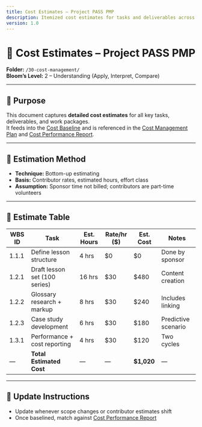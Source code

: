 ```yaml
---
title: Cost Estimates – Project PASS PMP
description: Itemized cost estimates for tasks and deliverables across the project.
version: 1.0
---
```


# 🧮 Cost Estimates – Project PASS PMP  
**Folder:** `/30-cost-management/`  
**Bloom’s Level:** 2 – Understanding (Apply, Interpret, Compare)

---

## 📎 Purpose

This document captures **detailed cost estimates** for all key tasks, deliverables, and work packages.  
It feeds into the [Cost Baseline](./Cost-Baseline.md) and is referenced in the [Cost Management Plan](./Cost-Management-Plan.md) and [Cost Performance Report](./Cost-Performance-Report.md).

---

## 🧾 Estimation Method

- **Technique:** Bottom-up estimating  
- **Basis:** Contributor rates, estimated hours, effort class  
- **Assumption:** Sponsor time not billed; contributors are part-time volunteers

---

## 🧮 Estimate Table

| WBS ID | Task | Est. Hours | Rate/hr ($) | Est. Cost | Notes |
|--------|------|------------|--------------|-----------|-------|
| 1.1.1  | Define lesson structure | 4 hrs | $0 | $0 | Done by sponsor |
| 1.2.1  | Draft lesson set (100 series) | 16 hrs | $30 | $480 | Content creation |
| 1.2.2  | Glossary research + markup | 8 hrs | $30 | $240 | Includes linking |
| 1.2.3  | Case study development | 6 hrs | $30 | $180 | Predictive scenario |
| 1.3.1  | Performance + cost reporting | 4 hrs | $30 | $120 | Two cycles |
| — | **Total Estimated Cost** | — | — | **$1,020** | — |

---

## 🔁 Update Instructions

- Update whenever scope changes or contributor estimates shift
- Once baselined, match against [Cost Performance Report](./Cost-Performance-Report.md)
